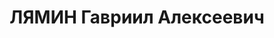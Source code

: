 ---
title: ЛЯМИН Гавриил Алексеевич
description: 'Род. в 1892, Юго-Восточная ж.д., станц. Зелиновка, русский, обр.: начальное,
  б/п. Проживал: г. Тихорецк, ул. Кировская, 36. Мастер цеха текущего ремонта депо
  станции Тихорецкая

  Арестован 03.08.1937. Обв.: участник троцкистской диверсионной организации, которая
  ставила задачей применение террора в отношении руководителей ВКП(б). Приговор: ВК
  ВС СССР, 17.12.1937 – ВМН. Расстрелян 17.12.1937.

  Реабилитирован ВК ВС СССР 22.10.1957'
---